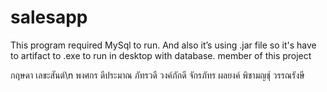 # salesapp

This program required MySql to run. And also it’s using .jar file so it's have to artifact to .exe to run in desktop with database.
member of this project

กฤษดา เลขะสันต์\n
พงศกร ดีประมาณ
ภัทรวดี วงค์ภักดี
จักรภัทร ผลยงค์
พิชามญชุ์ วรรณรังษี
